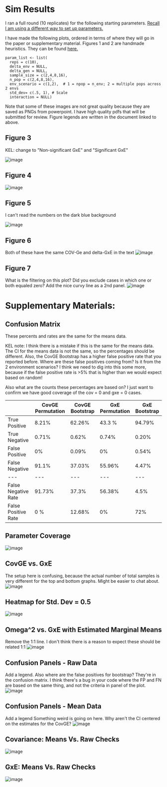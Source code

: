 # Sim Results

I ran a full round (10 replicates) for the following starting parameters. [Recall I am using a different way to set up parameters.](https://github.com/RCN-ECS/CnGV/blob/master/notebook/20201006_NewParamGeneration.md)

I have made the following plots, ordered in terms of where they will go in the paper or supplementary material. Figures 1 and 2 are handmade heuristics. They can be found [here.](https://docs.google.com/document/d/1CcoJFTX6I8zPptLAzBvITiTaTkNtdgGxNNdQlrcxlSY/edit#heading=h.68abrs8dfl95)
```{params}
param_list <- list( 
  reps = c(10), 
  delta_env = NULL, 
  delta_gen = NULL,
  sample_size = c(2,4,8,16), 
  n_pop = c(2,4,8,16),
  env_scenario = c(1,2),  # 1 = npop = n_env; 2 = multiple pops across 2 envs
  std_dev= c(.5, 1), # Scale
  interaction = NULL) 
```

Note that some of these images are not great quality because they are saved as PNGs from powerpoint. I have high quality pdfs that will be submitted for review. Figure legends are written in the document linked to above. 

## Figure 3

KEL: change to "Non-significant GxE" and "Significant GxE"

![image](https://github.com/RCN-ECS/CnGV/blob/master/results/Simulation_10.10.2020/PhenotypePanel.png)


## Figure 4
![image](https://github.com/RCN-ECS/CnGV/blob/master/results/Simulation_10.10.2020/Confusion2Panel.png)


## Figure 5

I can't read the numbers on the dark blue background

![image](https://github.com/RCN-ECS/CnGV/blob/master/results/Simulation_10.10.2020/HeatMaps.png)


## Figure 6
Both of these have the same COV-Ge and delta-GxE in the text
![image](https://github.com/RCN-ECS/CnGV/blob/master/results/Simulation_10.10.2020/Real_DataPanel.png)


## Figure 7
What is the filtering on this plot? Did you exclude cases in which one or both equaled zero?
Add the nice curvy line as a 2nd panel. 
![image](https://github.com/RCN-ECS/CnGV/blob/master/results/Simulation_10.10.2020/GxE_Cov_Tradeoff.png)


# Supplementary Materials:

## Confusion Matrix 
These percents and rates are the same for the means data. 

KEL note: I think there is a mistake if this is the same for the means data.  The CI for the means data is not the same, so the percentages should be different. Also, the CovGE Bootstrap has a higher false positive rate that you reported before. Where are these false positives coming from? Is it from the 2 environment scenarios? I think we need to dig into this some more, because if the false positive rate is >5% that is higher than we would expect based on random!

Also what are the counts these percentages are based on? I just want to confirm we have good coverage of the cov = 0 and gxe = 0 cases.

| | CovGE Permutation | CovGE Bootstrap | GxE Permutation | GxE Bootstrap |
| ---| ---| ---| ---| ---|
| True Positive | 8.21% | 62.26% | 43.3 % | 94.79% |
| True Negative | 0.71% | 0.62% | 0.74% | 0.20% |
| False Positive | 0% | 0.09% | 0% | 0.54% |
| False Negative | 91.1% | 37.03% | 55.96% | 4.47%|
|---|---|---|---|---|
| False Negative Rate | 91.73% | 37.3% | 56.38% | 4.5% |
| False Positive Rate | 0 % | 12.68% | 0% | 72% |

## Parameter Coverage
![image](https://github.com/RCN-ECS/CnGV/blob/master/results/Simulation_10.10.2020/HexPlotPanel.png)

## CovGE vs. GxE
The setup here is confusing, because the actual number of total samples is very different for the top and bottom graphs. Might be easier to chat about.
![image](https://github.com/RCN-ECS/CnGV/blob/master/results/Simulation_10.10.2020/Cov_GxE.png)

## Heatmap for Std. Dev = 0.5
![image](https://github.com/RCN-ECS/CnGV/blob/master/results/Simulation_10.10.2020/HeatMap_LowStdDev.png)

## Omega^2 vs. GxE with Estimated Marginal Means
Remove the 1:1 line. I don't think there is a reason to expect these should be related 1:1
![image](https://github.com/RCN-ECS/CnGV/blob/master/results/Simulation_10.10.2020/OmegaVsGxE.png)

## Confusion Panels - Raw Data
Add a legend. Also where are the false positives for bootstrap? They're in the confusion matrix. I think there's a bug in your code where the FP and FN are based on the same thing, and not the criteria in panel of the plot.
![image](https://github.com/RCN-ECS/CnGV/blob/master/results/Simulation_10.10.2020/ConfusionPanels_16Plots.png)

## Confusion Panels - Mean Data
Add a legend
Something weird is going on here. Why aren't the CI centered on the estimates for the CovGE?
![image](https://github.com/RCN-ECS/CnGV/blob/master/results/Simulation_10.10.2020/ConfusionPanels_16Plots_means.png)

## Covariance: Means Vs. Raw Checks
![image](https://github.com/RCN-ECS/CnGV/blob/master/results/Simulation_10.10.2020/Cov_MeansVsRaw_panel.png)

## GxE: Means Vs. Raw Checks
![image](https://github.com/RCN-ECS/CnGV/blob/master/results/Simulation_10.10.2020/GxE_MeansVsRaw_panel.png)







